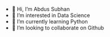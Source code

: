 - 👋 Hi, I’m Abdus Subhan
- 👀 I’m interested in Data Science
- 🌱 I’m currently learning Python
- 💞️ I’m looking to collaborate on Github

<!---
asubhan94/asubhan94 is a ✨ special ✨ repository because its `README.md` (this file) appears on your GitHub profile.
You can click the Preview link to take a look at your changes.
--->
